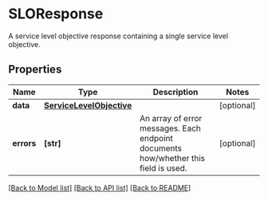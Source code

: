 # SLOResponse

A service level objective response containing a single service level objective.

## Properties
Name | Type | Description | Notes
------------ | ------------- | ------------- | -------------
**data** | [**ServiceLevelObjective**](ServiceLevelObjective.md) |  | [optional] 
**errors** | **[str]** | An array of error messages. Each endpoint documents how/whether this field is used. | [optional] 

[[Back to Model list]](README.md#documentation-for-models) [[Back to API list]](README.md#documentation-for-api-endpoints) [[Back to README]](README.md)


